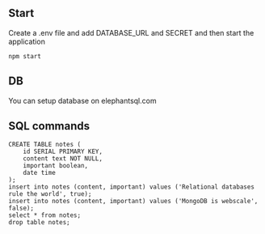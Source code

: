 ## Start

Create a .env file and add DATABASE_URL and SECRET and then start the application

```
npm start
```

## DB

You can setup database on elephantsql.com

## SQL commands

```
CREATE TABLE notes (
    id SERIAL PRIMARY KEY,
    content text NOT NULL,
    important boolean,
    date time
);
insert into notes (content, important) values ('Relational databases rule the world', true);
insert into notes (content, important) values ('MongoDB is webscale', false);
select * from notes;
drop table notes;
```
